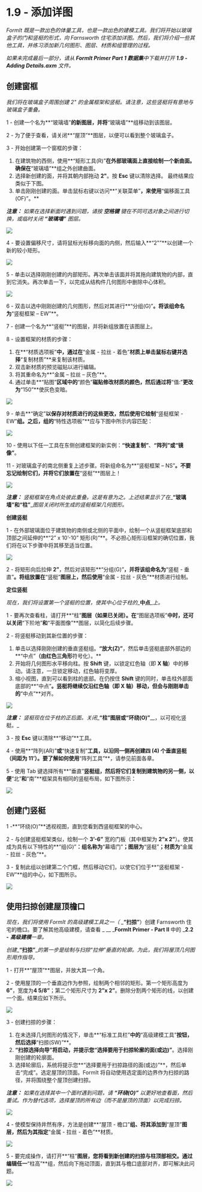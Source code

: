 # 1.9 - 添加详图

_FormIt 既是一款出色的体量工具，也是一款出色的建模工具。我们将开始以玻璃盒子的门和竖梃的形式，向 Farnsworth 住宅添加详图。然后，我们将介绍一些其他工具，并练习添加新几何图形、图层、材质和组管理的过程。_

_如果未完成最后一部分，请从_ _**FormIt Primer Part 1 数据集**中下载并打开_ _**1.9 - Adding Details.axm**_ _文件。_

## **创建窗框**

_我们将在玻璃盒子周围创建 2" 的金属框架和竖梃。请注意，这些竖梃将有意地与玻璃盒子重叠。_

1 - 创建一个名为**“玻璃墙”**的新图层，并将**“玻璃墙”**组移动到该图层。

2 - 为了便于查看，请关闭**“屋顶”**图层，以便可以看到整个玻璃盒子。

3 - 开始创建第一个窗框的步骤：

1. 在建筑物的西侧，使用**“矩形工具(R)”**在外部玻璃面上直接绘制一个新曲面。确保在**“玻璃墙”**组之外创建曲面。
2. 选择新创建的面，并将其朝内部拖动 **2"**。按 **Esc** 键以清除选择。 最终结果应类似于下图。
3. 单击刚刚创建的面。单击鼠标右键以访问**“关联菜单”**，来使用**“偏移面工具(OF)”。**

_**注意：**_ _如果在选择新面时遇到问题，请按_ _**空格键**_ _键在不同可选对象之间进行切换，或临时关闭_ _**“玻璃墙”**_ _图层。_

![](../../.gitbook/assets/0.jpeg)

4 - 要设置偏移尺寸，请将鼠标光标移向面的内侧，然后输入**“2"”**以创建一个新的较小矩形。

![](../../.gitbook/assets/1%20%289%29.png)

5 - 单击以选择刚刚创建的内部矩形。再次单击该面并将其拖向建筑物的内部，直到它消失。再次单击一下，以完成从结构件几何图形中删除中心体积。

![](../../.gitbook/assets/2%20%2821%29.png)

6 - 双击以选中刚刚创建的几何图形，然后对其进行**“分组(G)”**。将该组命名为**“竖梃框架 – EW”**。

7 - 创建一个名为**“竖梃”**的图层，并将新组放置在该图层上。

8 - 设置框架的材质的步骤：

1. 在**“材质选项板”**中，通过在**“金属 - 拉丝 - 着色”**材质上单击鼠标右键并选择**“复制材质”**来复制该材质。
2. 双击新材质的预览磁贴以进行编辑。
3. 将其重命名为**“金属 – 拉丝 – 灰色”**。
4. 通过单击**“贴图”**区域中的**“颜色”**磁贴修改材质的颜色，然后通过将**“值:”**更改为**“150”**使灰色变暗。

![](../../.gitbook/assets/3%20%284%29.png)

9 - 单击**“确定”**以保存对材质进行的这些更改，然后使用它绘制**“竖梃框架 - EW”**组。之后，组的**“特性选项板”**应与下图中所示内容匹配：

![](../../.gitbook/assets/4.jpeg)

10 - 使用以下任一工具在东侧创建框架的新实例：**“快速复制”**、**“阵列”**或**“镜像”**。

11 - 对玻璃盒子的南北侧重复上述步骤。将新组命名为**“竖梃框架 – NS”**。不要忘记绘制它们，并将它们放置在**“竖梃”**图层上！

![](../../.gitbook/assets/5%20%2816%29.png)

_**注意：**_ _竖梃框架在角点处彼此重叠。这是有意为之。上述结果显示了在__**“玻璃墙”**__和__**“柱”**__图层关闭时所生成的竖梃框架几何图形。_

**创建竖梃**

1 - 在外部玻璃面位于建筑物的南侧或北侧的平面中，绘制一个从竖梃框架底部和顶部之间延伸的**“2” x 10’-10” 矩形(R)”**。不必担心矩形沿框架的确切位置，我们将在以下步骤中将其移至适当位置。

![](../../.gitbook/assets/6%20%2811%29.png)

2 - 将矩形向后拉伸 **2”**，然后对该矩形**“分组(G)”**，并将该组命名为**“竖梃 - 垂直”**。将组放置在**“竖梃”**图层上，然后使用**“金属 - 拉丝 - 灰色”**材质进行绘制。

**定位竖梃**

_现在，我们将设置第一个竖梃的位置，使其中心位于柱的__**中点**__上。_

1 - 要再次查看柱，请打开**“柱”**图层（如果已关闭）。在**“图层选项板”**中时，还可以关闭**“下阶地”**和**“平面图像”**图层，以简化后续步骤。

2 - 将竖梃移动到其新位置的步骤：

1. 单击以选择刚刚创建的垂直竖梃组。**“放大(Z)”**，然后单击竖梃底部外部边的**“中点”**（由红色三角形**符号化）。**
2. 开始将几何图形水平移向柱。按 **Shift** 键，以锁定红色轴（即 **X 轴**）中的移动。请注意，一旦锁定移动，红色轴将变厚。
3. 缩小视图，直到可以看到柱的底部。在仍按住 **Shift** 键的同时，单击柱外部面底部的**“中点”**。竖梃将继续仅沿红色轴（即 **X 轴**）移动，但会与刚刚单击的**“中点”**对齐。

![](../../.gitbook/assets/7%20%281%29.jpeg)

_**注意：**_ _竖梃现在位于柱的正后面。关闭__**“柱”**__图层或__**“环绕(O)”**__，以可视化竖梃。_

3 - 按 **Esc** 键以清除**“移动”**工具。

4 - 使用**“阵列(AR)”**或**“快速复制”**工具，以沿同一侧再创建四 (4) 个垂直竖梃（间距为 **11’**）。要了解如何使用**“阵列工具”**，请参见前面各章。

5 - 使用 Tab 键选择所有**“垂直”**竖梃组，然后将它们复制到建筑物的另一侧，以便**“北”**和**“南”**框架具有相同的竖梃布局，如下图所示：

![](../../.gitbook/assets/8%20%286%29.png)

## **创建门竖梃**

1 -**“环绕(O)”**透视视图，直到您看到西竖梃框架的中心。

2 - 与创建竖梃框架类似，绘制一个 **3’-6”** 宽的门板（其中框架为 **2”x 2”**）。使其成为具有以下特性的**“组(G)”**：组名称为**“幕墙门”**；图层为**“竖梃”**；材质为**“金属 - 拉丝 - 灰色”**。

3 - 复制此组以创建第二个门框，然后移动它们，以使它们位于**“竖梃框架 - EW”**组的中心，如下图所示。

![](../../.gitbook/assets/9.jpeg)

## **使用扫掠创建屋顶檐口**

_现在，我们将使用 FormIt 的高级建模工具之一（_ _**“扫掠”**）创建 Farnsworth 住宅的檐口。要了解其他高级建模，请查看 _ __ _**FormIt Primer - Part II** 中的 _**2.2 -** _**高级建模**一章。_

_创建__**“扫掠”**__的第一步是绘制与扫掠“拉伸”垂直的轮廓。为此，我们将屋顶几何图形用作指导。_

1 - 打开**“屋顶”**图层，并放大其一个角。

2 - 使用屋顶的一个垂直边作为参照，绘制两个相邻的矩形。第一个矩形高度为 **6”**，宽度为**4 5/8”**；第二个矩形尺寸为 **2”x 2”**。删除分割两个矩形的线，以创建一个面。结果应如下所示。

![](../../.gitbook/assets/10.jpeg)

3 - 创建扫掠的步骤：

1. 在未选择几何图形的情况下，单击**“标准工具栏”**中的**“高级建模工具”**按钮，然后选择**“扫掠(SW)”**。
2. **“扫掠选择向导”**将启动，并提示您**“选择要用于扫掠轮廓的面(或边)”**。选择刚刚创建的轮廓面。
3. 选择轮廓后，系统将提示您**“选择要用于扫掠路径的面(或边)”**，然后单击“完成”。选定屋顶的顶面。FormIt 将自动使用选定面的边界作为扫掠的路径，并将围绕整个屋顶创建扫掠。

_**注意：**_ _如果在选择其中一个面时遇到问题，请_ _**“环绕(O)”**_ _以更好地查看面，然后重试。作为替代选项，选择屋顶的所有边（而不是屋顶的顶面）以完成扫掠。_

![](../../.gitbook/assets/11%20%282%29.png)

4 - 使模型保持井然有序，方法是创建**“屋顶 - 檐口”**组、将其添加到**“屋顶”**图层，然后为其指定**“金属 - 拉丝 - 着色”**材质。

![](../../.gitbook/assets/12%20%281%29.png)

5 - 要完成操作，请打开**“柱”**图层，您将看到新创建的扫掠与柱顶部相交。通过编辑任一**“柱高”**组，然后向下拖动顶面，直到其与檐口底部对齐，即可解决此问题。

![](../../.gitbook/assets/13%20%285%29.png)

